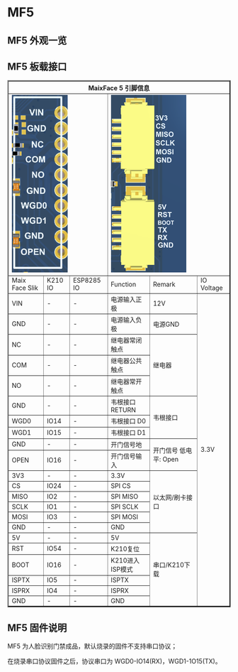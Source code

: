 # MF5

## MF5 外观一览


## MF5 板载接口

<table border="2">
    <tr>
        <th colspan=6>MaixFace 5 引脚信息</th>
    </tr>
    <tr>
        <td colspan=3><img src="../../assets/mf_module/mf5/mf5_if_1.png" height=400></td>
        <td colspan=3><img src="../../assets/mf_module/mf5/mf5_if_2.png" height=400></td>
    </tr>
    <tr>
        <td>Maix Face Slik</td>
        <td>K210 IO</td>
        <td>ESP8285 IO</td>
        <td>Function</td>
        <td>Remark</td>
        <td>IO Voltage</td>
    </tr>
    <tr>
        <td>VIN</td>
        <td>-</td>
        <td>-</td>
        <td>电源输入正极</td>
        <td>12V</td>
        <td rowspan=22>3.3V</td>
    </tr>
    <tr>
        <td>GND</td>
        <td>-</td>
        <td>-</td>
        <td>电源输入负极</td>
        <td>电源GND</td>
    </tr>
    <tr>
        <td>NC</td>
        <td>-</td>
        <td>-</td>
        <td>继电器常闭触点</td>
        <td rowspan=3>继电器</td>
    </tr>
    <tr>
        <td>COM</td>
        <td>-</td>
        <td>-</td>
        <td>继电器公共触点</td>
    </tr>
    <tr>
        <td>NO</td>
        <td>-</td>
        <td>-</td>
        <td>继电器常开触点</td>
    </tr>
    <tr>
        <td>GND</td>
        <td>-</td>
        <td>-</td>
        <td>韦根接口RETURN</td>
        <td rowspan=3>韦根接口</td>
    </tr>
    <tr>
        <td>WGD0</td>
        <td>IO14</td>
        <td>-</td>
        <td>韦根接口 D0</td>
    </tr>
    <tr>
        <td>WGD1</td>
        <td>IO15</td>
        <td>-</td>
        <td>韦根接口 D1</td>
    </tr>
    <tr>
        <td>GND</td>
        <td>-</td>
        <td>-</td>
        <td>开门信号地</td>
        <td rowspan=2>开门信号 低电平: Open</td>
    </tr>
    <tr>
        <td>OPEN</td>
        <td>IO16</td>
        <td>-</td>
        <td>开门信号输入</td>
    </tr>
    <tr>
        <td>3V3</td>
        <td>-</td>
        <td>-</td>
        <td>3.3V</td>
        <td rowspan=6>以太网/刷卡接口</td>
    </tr>
    <tr>
        <td>CS</td>
        <td>IO24</td>
        <td>-</td>
        <td>SPI CS</td>
    </tr>
    <tr>
        <td>MISO</td>
        <td>IO2</td>
        <td>-</td>
        <td>SPI MISO</td>
    </tr>
    <tr>
        <td>SCLK</td>
        <td>IO1</td>
        <td>-</td>
        <td>SPI SCLK</td>
    </tr>
    <tr>
        <td>MOSI</td>
        <td>IO3</td>
        <td>-</td>
        <td>SPI MOSI</td>
    </tr>
    <tr>
        <td>GND</td>
        <td>-</td>
        <td>-</td>
        <td>GND</td>
    </tr>
    <tr>
        <td>5V</td>
        <td>-</td>
        <td>-</td>
        <td>5V</td>
        <td rowspan=6>串口/K210下载</td>
    </tr>
    <tr>
        <td>RST</td>
        <td>IO54</td>
        <td>-</td>
        <td>K210复位</td>
    </tr>
    <tr>
        <td>BOOT</td>
        <td>IO16</td>
        <td>-</td>
        <td>K210进入ISP模式</td>
    </tr>
    <tr>
        <td>ISPTX</td>
        <td>IO5</td>
        <td>-</td>
        <td>ISPTX</td>
    </tr>
    <tr>
        <td>ISPRX</td>
        <td>IO4</td>
        <td>-</td>
        <td>ISPRX</td>
    </tr>
    <tr>
        <td>GND</td>
        <td>-</td>
        <td>-</td>
        <td>GND</td>
    </tr>
</table>

## MF5 固件说明

MF5 为人脸识别门禁成品，默认烧录的固件不支持串口协议；

在烧录串口协议固件之后，协议串口为 WGD0-IO14(RX)，WGD1-1O15(TX)。
